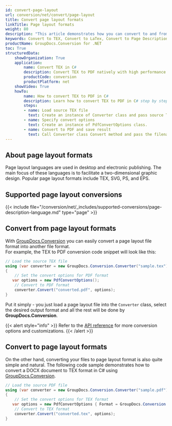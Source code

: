 ```yaml
---
id: convert-page-layout
url: conversion/net/convert/page-layout
title: Convert page layout formats
linkTitle: Page layout formats
weight: 80
description: "This article demonstrates how you can convert to and from page layout formats with GroupDocs.Conversion for .NET."
keywords: Convert to TEX, Convert to LaTex, Convert to Page Description Language, Convert from Page Layout Language, Convert to Page Layout, Convert from Page Layout
productName: GroupDocs.Conversion for .NET
toc: True
structuredData:
    showOrganization: True
    application:    
        name: Convert TEX in C#    
        description: Convert TEX to PDF natively with high performance using C# language and GroupDocs.Conversion for .NET APIs
        productCode: conversion
        productPlatform: net 
    showVideo: True
    howTo:
        name: How to convert TEX to PDF in C# 
        description: Learn how to convert TEX to PDF in C# step by step
        steps:
        - name: Load source TEX file 
          text: Create an instance of Converter class and pass source TEX file path as a constructor parameter. You may specify absolute or relative file paths as per your requirements. 
        - name: Specify convert options 
          text: Create an instance of PdfConvertOptions class.
        - name: Convert to PDF and save result 
          text: Call Converter class Convert method and pass the filename for the converted PDF file and the PdfConvertOptions object from the previous step as parameters.
---
```


## About page layout formats

Page layout languages are used in desktop and electronic publishing. The main focus of these languages is to facilitate a two-dimensional graphic design. Popular page layout formats include TEX, SVG, PS, and EPS.

## Supported page layout conversions

{{< include file="/conversion/net/_includes/supported-conversions/page-description-language.md" type="page" >}}

## Convert from page layout formats

With [GroupDocs.Conversion](https://products.groupdocs.com/conversion/net) you can easily convert a page layout file format into another file format.  
For example, the TEX to PDF conversion code snippet will look like this:

```csharp
// Load the source TEX file
using (var converter = new GroupDocs.Conversion.Converter("sample.tex"))
{
    // Set the convert options for PDF format
   var options = new PdfConvertOptions();
    // Convert to PDF format
    converter.Convert("converted.pdf", options);
}
```

Put it simply - you just load a page layout file into the `Converter` class, select the desired output format and all the rest will be done by **GroupDocs.Conversion**.  

{{< alert style="info" >}}
Refer to the [API reference](https://reference.groupdocs.com/conversion/net/groupdocs.conversion.options.convert) for more conversion options and customizations.
{{< /alert >}}

## Convert to page layout formats

On the other hand, converting your files to page layout format is also quite simple and natural.
The following code sample demonstrates how to convert a DOCX document to TEX format in C# using [GroupDocs.Conversion](https://products.groupdocs.com/conversion/net).

```csharp
// Load the source PDF file
using (var converter = new GroupDocs.Conversion.Converter("sample.pdf"))
{
    // Set the convert options for TEX format
   var options = new PdfConvertOptions { Format = GroupDocs.Conversion.FileTypes.PdfFileType.Tex };
    // Convert to TEX format
    converter.Convert("converted.tex", options);
}
```
